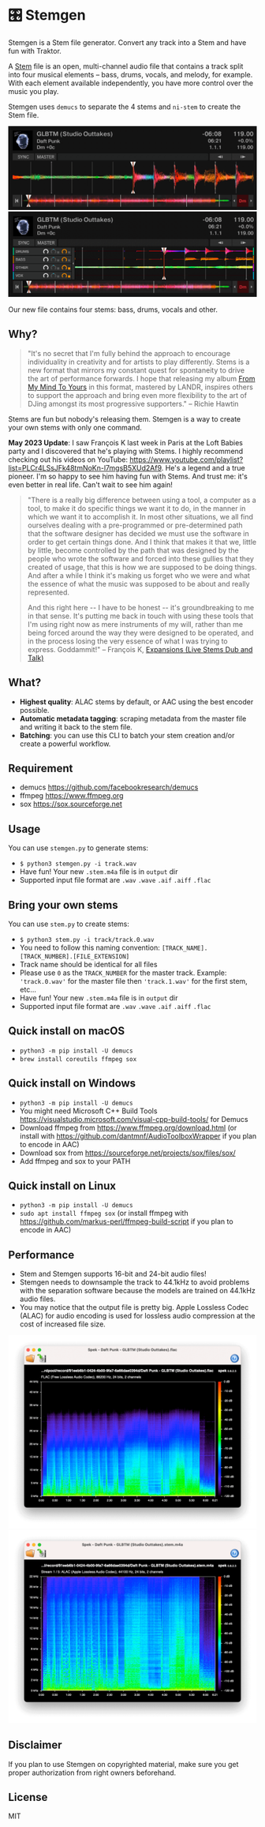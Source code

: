 # 🎛 Stemgen

Stemgen is a Stem file generator. Convert any track into a Stem and have fun with Traktor.

A [Stem](https://www.native-instruments.com/en/specials/stems/) file is an open, multi-channel audio file that contains a track split into four musical elements – bass, drums, vocals, and melody, for example. With each element available independently, you have more control over the music you play.

Stemgen uses `demucs` to separate the 4 stems and `ni-stem` to create the Stem file.

![Screenshot Before](./screenshots/before.png)
![Screenshot After](./screenshots/after.png)

Our new file contains four stems: bass, drums, vocals and other.

## Why?

> "It's no secret that I'm fully behind the approach to encourage individuality in creativity and for artists to play differently. Stems is a new format that mirrors my constant quest for spontaneity to drive the art of performance forwards. I hope that releasing my album [From My Mind To Yours](https://www.junodownload.com/products/richie-hawtin-from-my-mind-to-yours/3318751-02/) in this format, mastered by LANDR, inspires others to support the approach and bring even more flexibility to the art of DJing amongst its most progressive supporters." – Richie Hawtin

Stems are fun but nobody's releasing them. Stemgen is a way to create your own stems with only one command.

**May 2023 Update**: I saw François K last week in Paris at the Loft Babies party and I discovered
that he's playing with Stems. I highly recommend checking out his videos on YouTube: https://www.youtube.com/playlist?list=PLCr4LSsJFk48tmNoKn-l7mgsB5XUd2Af9.
He's a legend and a true pioneer. I'm so happy to see him having fun with Stems.
And trust me: it's even better in real life. Can't wait to see him again!

> "There is a really big difference between using a tool, a computer as a tool, to make it do specific things we want it to do, in the manner in which we want it to accomplish it. In most other situations, we all find ourselves dealing with a pre-programmed or pre-determined path that the software designer has decided we must use the software in order to get certain things done. And I think that makes it that we, little by little, become controlled by the path that was designed by the people who wrote the software and forced into these gullies that they created of usage, that this is how we are supposed to be doing things. And after a while I think it's making us forget who we were and what the essence of what the music was supposed to be about and really represented.
>
> And this right here -- I have to be honest -- it's groundbreaking to me in that sense. It's putting me back in touch with using these tools that I'm using right now as mere instruments of my will, rather than me being forced around the way they were designed to be operated, and in the process losing the very essence of what I was trying to express. Goddammit!" – François K, [Expansions (Live Stems Dub and Talk)](https://www.youtube.com/watch?v=jjZz0E8FuVs)

## What?

- **Highest quality**: ALAC stems by default, or AAC using the best encoder possible.
- **Automatic metadata tagging**: scraping metadata from the master file and writing it back to the stem file.
- **Batching**: you can use this CLI to batch your stem creation and/or create a powerful workflow.

## Requirement

- demucs https://github.com/facebookresearch/demucs
- ffmpeg https://www.ffmpeg.org
- sox https://sox.sourceforge.net

## Usage

You can use `stemgen.py` to generate stems:

- `$ python3 stemgen.py -i track.wav`
- Have fun! Your new `.stem.m4a` file is in `output` dir
- Supported input file format are `.wav` `.wave` `.aif` `.aiff` `.flac`

## Bring your own stems

You can use `stem.py` to create stems:

- `$ python3 stem.py -i track/track.0.wav`
- You need to follow this naming convention: `[TRACK_NAME].[TRACK_NUMBER].[FILE_EXTENSION]`
- Track name should be identical for all files
- Please use `0` as the `TRACK_NUMBER` for the master track. Example:
  `'track.0.wav'` for the master file then `'track.1.wav'` for the first stem, etc...
- Have fun! Your new `.stem.m4a` file is in `output` dir
- Supported input file format are `.wav` `.wave` `.aif` `.aiff` `.flac`

## Quick install on macOS

- `python3 -m pip install -U demucs`
- `brew install coreutils ffmpeg sox`

## Quick install on Windows

- `python3 -m pip install -U demucs`
- You might need Microsoft C++ Build Tools https://visualstudio.microsoft.com/visual-cpp-build-tools/
  for Demucs
- Download ffmpeg from https://www.ffmpeg.org/download.html (or install with https://github.com/dantmnf/AudioToolboxWrapper if you plan to encode in AAC)
- Download sox from https://sourceforge.net/projects/sox/files/sox/
- Add ffmpeg and sox to your PATH

## Quick install on Linux

- `python3 -m pip install -U demucs`
- `sudo apt install ffmpeg sox` (or install ffmpeg with https://github.com/markus-perl/ffmpeg-build-script if you plan to encode in AAC)

## Performance

- Stem and Stemgen supports 16-bit and 24-bit audio files!
- Stemgen needs to downsample the track to 44.1kHz to avoid problems with the separation software because the models are trained on 44.1kHz audio files.
- You may notice that the output file is pretty big. Apple Lossless Codec (ALAC) for audio encoding is used for lossless audio compression at the cost of increased file size.

![Screenshot Input](./screenshots/flac.png)
![Screenshot Output](./screenshots/alac.png)

## Disclaimer

If you plan to use Stemgen on copyrighted material, make sure you get proper authorization from right owners beforehand.

## License

MIT
